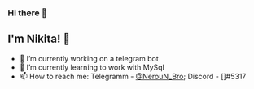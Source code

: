 ### Hi there 👋
## I'm Nikita! 👏

- 🔭 I’m currently working on a telegram bot
- 🌱 I’m currently learning to work with MySql
- 📫 How to reach me: Telegramm - [@NerouN_Bro](https://t.me/NerouN_Bro); Discord - []#5317

